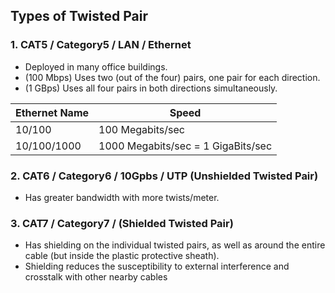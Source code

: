## Types of Twisted Pair
### 1. CAT5 / Category5 / LAN / Ethernet
  - Deployed in many office buildings.
  - (100 Mbps) Uses two (out of the four) pairs, one pair for each direction.
  - (1 GBps) Uses all four pairs in both directions simultaneously.

|Ethernet Name|Speed|
|---|---|
|10/100|100 Megabits/sec|
|10/100/1000|1000 Megabits/sec = 1 GigaBits/sec|

### 2. CAT6 / Category6 / 10Gpbs / UTP (Unshielded Twisted Pair)
  - Has greater bandwidth with more twists/meter.

### 3. CAT7 / Category7 / (Shielded Twisted Pair)
  - Has shielding on the individual twisted pairs, as well as around the entire cable (but inside the plastic protective sheath).
  - Shielding reduces the susceptibility to external interference and crosstalk with other nearby cables
